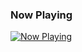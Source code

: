 ### Now Playing

<a href="https://status.nmoo.dev/now-playing">
    <img src="https://status.nmoo.dev/now-playing" alt="Now Playing">
</a>

